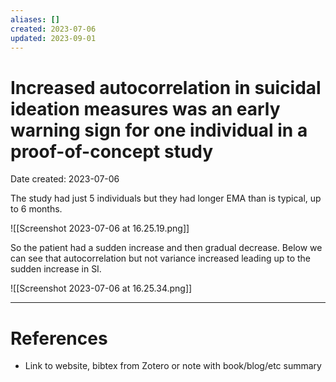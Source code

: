 ```yaml
---
aliases: []
created: 2023-07-06
updated: 2023-09-01
---
```


# Increased autocorrelation in suicidal ideation measures was an early warning sign for one individual in a proof-of-concept study
Date created: 2023-07-06

The study had just 5 individuals but they had longer EMA than is typical, up to 6 months.

![[Screenshot 2023-07-06 at 16.25.19.png]]

So the patient had a sudden increase and then gradual decrease. Below we can see that autocorrelation but not variance increased leading up to the sudden increase in SI.

![[Screenshot 2023-07-06 at 16.25.34.png]]

---
# References
* Link to website, bibtex from Zotero or note with book/blog/etc summary